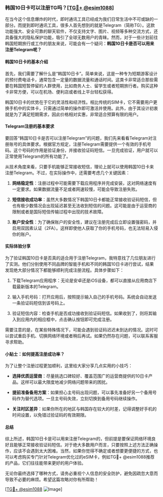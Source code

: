 ### 韩国10日卡可以注册TG吗？[[TG💪+ @esim1088](https://t.me/s/esim1088)]

在当今这个信息爆炸的时代，即时通讯工具已经成为我们日常生活中不可或缺的一部分。而提到即时通讯工具，很多人首先想到的就是Telegram（简称TG）。这款功能强大、安全可靠的聊天软件，不仅支持文字、图片、视频等多种交流方式，还具备强大的隐私保护功能，吸引了全球无数用户的青睐。然而，对于一些计划前往韩国短期旅行或工作的朋友来说，可能会有一个疑问：**韩国10日卡是否可以用来注册Telegram呢？**

#### 韩国10日卡的基本介绍

首先，我们需要了解什么是“韩国10日卡”。简单来说，这是一种专为短期游客设计的预付费电话卡，通常包含一定量的数据流量和通话时间。这类卡非常适合那些需要在韩国短暂停留的人群使用，比如商务人士、留学生或者短期旅行者。购买这种卡非常方便，可以在机场、便利店或者线上平台轻松获得。

韩国10日卡的优势在于它的灵活性和经济性。相比传统的SIM卡，它不需要用户更换手机中的实体卡，只需通过简单的操作即可激活并使用。此外，由于其设计初衷就是为了满足短期需求，因此价格相对实惠，非常适合预算有限的用户。

#### Telegram注册的基本要求

要回答“韩国10日卡是否可以注册Telegram”的问题，我们先来看看Telegram对注册账号的具体要求。根据官方规定，注册Telegram需要提供一个有效的手机号码。这个号码的作用是验证身份，并接收验证码短信。一旦完成验证，用户就可以正常使用Telegram的所有功能了。

从技术角度来看，只要手机能够正常接收短信，理论上就可以使用韩国10日卡来注册Telegram。不过，在实际操作中，还需要考虑几个关键因素：

1. **网络稳定性**：注册过程中可能需要下载应用程序并完成安装，这对网络速度有一定要求。如果数据流量不足或者网速较慢，可能会导致注册失败。
   
2. **短信接收成功率**：虽然大多数情况下韩国10日卡都能正常接收验证码短信，但也有极少数情况会出现延迟甚至无法收到短信的问题。这可能是由于运营商的限制或者是国际短信传输过程中出现的技术故障。

3. **账户安全性**：为了确保账户的安全性，建议在注册完成后立即设置强密码，并启用双因素认证（2FA）。这样即使他人获取了你的手机号码，也无法轻易入侵你的账户。

#### 实际体验分享

为了验证韩国10日卡是否真的适合用于注册Telegram，我特意找了几位朋友进行了实测。他们分别使用不同品牌的智能手机和不同的韩国10日卡进行尝试，结果发现绝大部分情况下都能够顺利完成注册流程。具体步骤如下：

1. 下载Telegram应用程序：无论是安卓还是iOS设备，都可以直接从应用商店下载最新版本的Telegram。
   
2. 输入手机号码：打开应用后，按照提示输入自己的手机号码。系统会自动发送一条验证码短信到该号码上。

3. 验证短信内容：检查手机是否成功接收到验证码短信。如果收到了，则将其输入到应用内的相应框中，点击确认按钮即可完成注册。

需要注意的是，在某些特殊情况下，可能会遇到验证码迟迟未到达的情况。这时可以尝试重启手机、切换网络环境或者稍后再试。如果仍然存在问题，可以联系客服寻求帮助。

#### 小贴士：如何提高注册成功率？

为了让整个注册过程更加顺利，这里给大家分享几点实用的小技巧：

- **选择优质运营商**：尽量挑选口碑较好、覆盖范围广的运营商提供的10日卡产品。这样可以最大限度地减少网络问题带来的困扰。
  
- **提前准备备用方案**：如果担心主号码出现问题，可以事先准备好另一个备用号码作为替代选项。一旦主号码失效，立刻切换到备用号码继续操作。

- **关注时区差异**：如果你所在的地区与韩国存在较大的时差，记得调整好手机的时间设置，以免错过验证码的有效期限。

#### 总结

综上所述，韩国10日卡是可以用来注册Telegram的，但前提是要保证网络环境良好且能够正常接收验证码短信。对于绝大多数用户而言，只要按照上述方法正确操作，应该不会遇到太大困难。当然，如果你觉得不确定或者想要更便捷的方式，也可以考虑购买专门针对Telegram优化过的eSIM卡，例如TG💪+ @esim1088推荐的产品，它们往往能带来更好的用户体验。

无论你最终选择了哪种方式，请务必重视个人信息的安全防护，避免因疏忽大意而导致不必要的麻烦。希望这篇攻略对你有所帮助！

[[TG💪+ @esim1088](https://t.me/s/esim1088) ![Image](https://i.postimg.cc/4NQfJmqS/Snipaste-2025-05-13-00-14-12.png)]